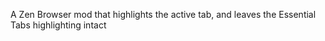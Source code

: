
A Zen Browser mod that highlights the active tab, and leaves the Essential Tabs highlighting intact

